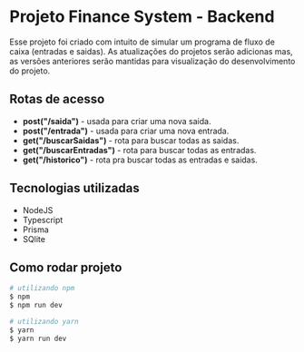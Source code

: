 # Projeto Finance System - Backend

Esse projeto foi criado com intuito de simular um programa de fluxo de caixa (entradas e saidas). As atualizações do projetos serão adicionas mas, as versões anteriores serão mantidas para visualização do desenvolvimento do projeto.

## Rotas de acesso

-   **post("/saida")** - usada para criar uma nova saida.
-   **post("/entrada")** - usada para criar uma nova entrada.
-   **get("/buscarSaidas")** - rota para buscar todas as saidas.
-   **get("/buscarEntradas")** - rota para buscar todas as entradas.
-   **get("/historico")** - rota pra buscar todas as entradas e saidas.

## Tecnologias utilizadas

-   NodeJS
-   Typescript
-   Prisma
-   SQlite

## Como rodar projeto

```bash
# utilizando npm
$ npm
$ npm run dev

# utilizando yarn
$ yarn
$ yarn run dev
```
